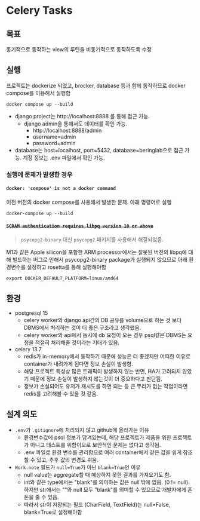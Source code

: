 # Celery Tasks

## 목표
동기적으로 동작하는 view의 루틴을 비동기적으로 동작하도록 수정

## 실행
프로젝트는 dockerize 되었고, brocker, database 등과 함께 동작하므로 docker compose를 이용해서 실행함

```shell
docker compose up --build
```
* django project는 http://localhost:8888 를 통해 접근 가능.
  * django admin을 통해서도 데이터를 확인 가능.
    * http://localhost:8888/admin
    * username=admin
    * password=admin
* database는 host=localhost, port=5432, database=beringlab으로 접근 가능. 계정 정보는 .env 파일에서 확인 가능. 


### 실행에 문제가 발생한 경우
#### `docker: 'compose' is not a docker command`
이전 버전의 docker compose를 사용해서 발생한 문제. 아래 명령어로 실행
```shell
docker-compose up --build
```

#### ~~`SCRAM authentication requires libpq version 10 or above`~~

> `psycopg2-binary` 대신 `psycopg2` 패키지를 사용해서 해결되었음.

M1과 같은 Apple silicon을 포함한 ARM processor에서는 잘못된 버전의 libpq에 대해 빌드하는 버그로 인해서
psycopg2-binary package가 실행되지 않으므로 아래 환경변수를 설정하고 rosetta를 통해 실행해야함
```shell
export DOCKER_DEFAULT_PLATFORM=linux/amd64
```


## 환경
- postgresql 15
  - celery worker와 django api간의 DB 공유를 volume으로 하는 것 보다 DBMS에서 처리하는 것이 더 좋은 구조라고 생각했음.
  - celery worker와 api에서 동시에 db 요청이 오는 경우 psql같은 DBMS는 요청을 적절히 처리해줄 것이라는 기대가 있음.
- celery 13.7
  - redis가 in-memory에서 동작하기 때문에 성능은 더 좋겠지만 어떠한 이유로 container가 내려가게 된다면 정보 손실이 발생함.
  - 해당 프로젝트 특성상 많은 트래픽이 발생하지 않는 반면, HA가 고려되지 않았기 때문에 정보 손실이 발생하지 않는것이 더 중요하다고 판단됨.
  - 정보가 손실되어도 유저가 재시도를 하면 되는 등 큰 무리가 없는 작업이라면 redis를 고려해볼 수 있을 것 같음.

## 설계 의도
- `.env`가 `.gitignore`에 처리되지 않고 github에 올라가는 이유
  - 환경변수값에 psql 정보가 담겨있는데, 해당 프로젝트가 제품을 위한 프로젝트가 아니고 테스트를 위함이므로 보안적인 문제는 없다고 생각됨.
  - .env 파일로 환경 변수를 관리함으로 여러 container에서 같은 값을 쉽게 참조할 수 있고, 추후 값의 변경도 쉬움.
- `Work.note` 필드가 `null=True`가 아닌 `blank=True`인 이유
  - null value는 aggregate할 때 예상하지 못한 결과를 가져오기도 함.
  - int와 같은 type에서는 "blank"를 의미하는 값은 null 밖에 없음. (0 != null).
    하지만 str에서는 ""와 null 모두 "blank"를 의미할 수 있으므로 개발자에게 혼돈을 줄 수 있음.
  - 따라서 str이 저장되는 필드 (CharField, TextField)는 null=False, blank=True로 설정해야함

